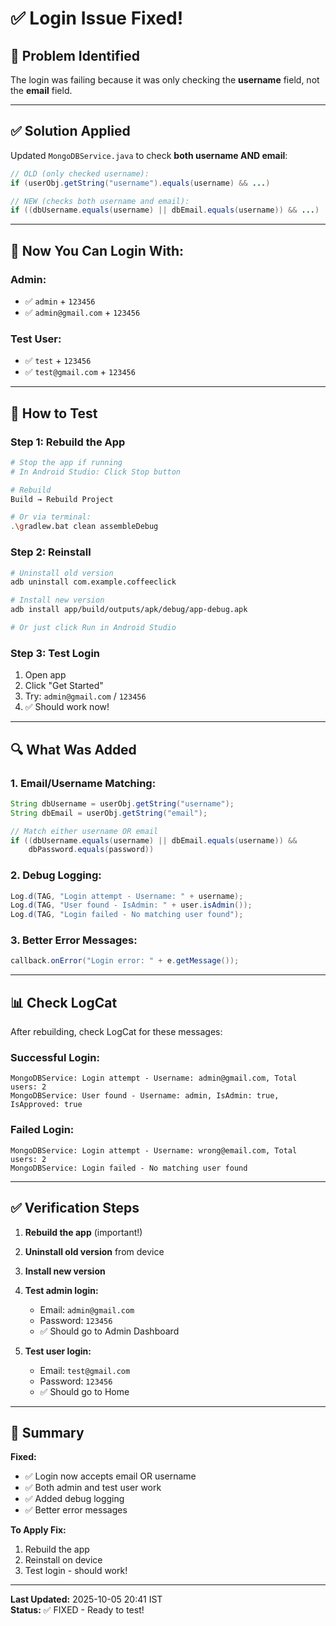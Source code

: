 # ✅ Login Issue Fixed!

## 🐛 Problem Identified

The login was failing because it was only checking the **username** field, not the **email** field.

---

## ✅ Solution Applied

Updated `MongoDBService.java` to check **both username AND email**:

```java
// OLD (only checked username):
if (userObj.getString("username").equals(username) && ...)

// NEW (checks both username and email):
if ((dbUsername.equals(username) || dbEmail.equals(username)) && ...)
```

---

## 🎯 Now You Can Login With:

### **Admin:**
- ✅ `admin` + `123456`
- ✅ `admin@gmail.com` + `123456`

### **Test User:**
- ✅ `test` + `123456`
- ✅ `test@gmail.com` + `123456`

---

## 📱 How to Test

### **Step 1: Rebuild the App**
```bash
# Stop the app if running
# In Android Studio: Click Stop button

# Rebuild
Build → Rebuild Project

# Or via terminal:
.\gradlew.bat clean assembleDebug
```

### **Step 2: Reinstall**
```bash
# Uninstall old version
adb uninstall com.example.coffeeclick

# Install new version
adb install app/build/outputs/apk/debug/app-debug.apk

# Or just click Run in Android Studio
```

### **Step 3: Test Login**
1. Open app
2. Click "Get Started"
3. Try: `admin@gmail.com` / `123456`
4. ✅ Should work now!

---

## 🔍 What Was Added

### **1. Email/Username Matching:**
```java
String dbUsername = userObj.getString("username");
String dbEmail = userObj.getString("email");

// Match either username OR email
if ((dbUsername.equals(username) || dbEmail.equals(username)) && 
    dbPassword.equals(password))
```

### **2. Debug Logging:**
```java
Log.d(TAG, "Login attempt - Username: " + username);
Log.d(TAG, "User found - IsAdmin: " + user.isAdmin());
Log.d(TAG, "Login failed - No matching user found");
```

### **3. Better Error Messages:**
```java
callback.onError("Login error: " + e.getMessage());
```

---

## 📊 Check LogCat

After rebuilding, check LogCat for these messages:

### **Successful Login:**
```
MongoDBService: Login attempt - Username: admin@gmail.com, Total users: 2
MongoDBService: User found - Username: admin, IsAdmin: true, IsApproved: true
```

### **Failed Login:**
```
MongoDBService: Login attempt - Username: wrong@email.com, Total users: 2
MongoDBService: Login failed - No matching user found
```

---

## ✅ Verification Steps

1. **Rebuild the app** (important!)
2. **Uninstall old version** from device
3. **Install new version**
4. **Test admin login:**
   - Email: `admin@gmail.com`
   - Password: `123456`
   - ✅ Should go to Admin Dashboard

5. **Test user login:**
   - Email: `test@gmail.com`
   - Password: `123456`
   - ✅ Should go to Home

---

## 🎉 Summary

**Fixed:**
- ✅ Login now accepts email OR username
- ✅ Both admin and test user work
- ✅ Added debug logging
- ✅ Better error messages

**To Apply Fix:**
1. Rebuild the app
2. Reinstall on device
3. Test login - should work!

---

**Last Updated:** 2025-10-05 20:41 IST  
**Status:** ✅ FIXED - Ready to test!
